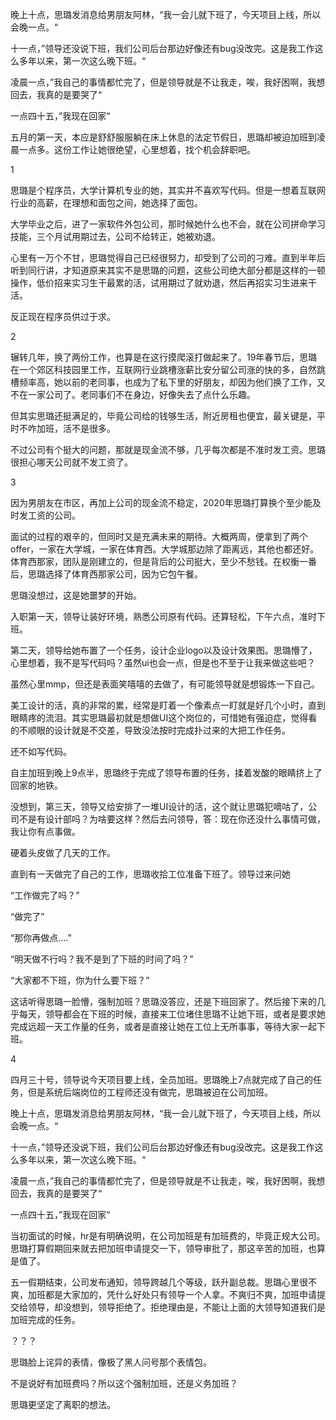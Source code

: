 晚上十点，思璐发消息给男朋友阿林，“我一会儿就下班了，今天项目上线，所以会晚一点。“

十一点，”领导还没说下班，我们公司后台那边好像还有bug没改完。这是我工作这么多年以来，第一次这么晚下班。“

凌晨一点，”我自己的事情都忙完了，但是领导就是不让我走，唉，我好困啊，我想回去，我真的是要哭了“

一点四十五，”我现在回家“



五月的第一天，本应是舒舒服服躺在床上休息的法定节假日，思璐却被迫加班到凌晨一点多。这份工作让她很绝望，心里想着，找个机会辞职吧。



1 

思璐是个程序员，大学计算机专业的她，其实并不喜欢写代码。但是一想着互联网行业的高薪，在理想和面包之间，她选择了面包。

大学毕业之后，进了一家软件外包公司，那时候她什么也不会，就在公司拼命学习技能，三个月试用期过去，公司不给转正，她被劝退。

心里有一万个不甘，思璐觉得自己已经很努力，却受到了公司的刁难。直到半年后听到同行讲，才知道原来其实不是思璐的问题，这些公司绝大部分都是这样的一顿操作，低价招来实习生干最累的活，试用期过了就劝退，然后再招实习生进来干活。

反正现在程序员供过于求。

2 

辗转几年，换了两份工作，也算是在这行摸爬滚打做起来了。19年春节后，思璐在一个郊区科技园里工作，互联网行业跳槽涨薪比安分留公司涨的快的多，自然跳槽频率高，她以前的老同事，也成为了私下里的好朋友，却因为他们换了工作，又不在一家公司了。老同事们不在身边，好像失去了点什么乐趣。

但其实思璐还挺满足的，毕竟公司给的钱够生活，附近房租也便宜，最关键是，平时不咋加班，活不是很多。

不过公司有个挺大的问题，那就是现金流不够，几乎每次都是不准时发工资。思璐很担心哪天公司就不发工资了。

3

因为男朋友在市区，再加上公司的现金流不稳定，2020年思璐打算换个至少能及时发工资的公司。

面试的过程的艰辛的，但同时又是充满未来的期待。大概两周，便拿到了两个offer，一家在大学城，一家在体育西。大学城那边除了距离远，其他也都还好。体育西那家，团队是刚建立的，但是背后的公司挺大，至少不愁钱。在权衡一番后，思璐选择了体育西那家公司，因为它包午餐。

思璐没想过，这是她噩梦的开始。

入职第一天，领导让装好环境，熟悉公司原有代码。还算轻松，下午六点，准时下班。

第二天，领导给她布置了一个任务，设计企业logo以及设计效果图。思璐懵了，心里想着，我不是写代码吗？虽然ui也会一点，但是也不至于让我来做这些吧？

虽然心里mmp，但还是表面笑嘻嘻的去做了，有可能领导就是想锻炼一下自己。

美工设计的活，真的非常的累，经常是盯着一个像素点一盯就是好几个小时，直到眼睛疼的流泪。其实思璐最初就是想做UI这个岗位的，可惜她有强迫症，觉得看的不顺眼的设计就是不交差，导致没法按时完成扑过来的大把工作任务。

还不如写代码。

自主加班到晚上9点半，思璐终于完成了领导布置的任务，揉着发酸的眼睛挤上了回家的地铁。

没想到，第三天，领导又给安排了一堆UI设计的活，这个就让思璐犯嘀咕了，公司不是有设计部吗？为啥要这样？然后去问领导，答：现在你还没什么事情可做，我让你有点事做。

硬着头皮做了几天的工作。

直到有一天做完了自己的工作，思璐收拾工位准备下班了。领导过来问她

“工作做完了吗？”

“做完了”

“那你再做点….”

“明天做不行吗？我不是到了下班的时间了吗？”

“大家都不下班，你为什么要下班？”

这话听得思璐一脸懵，强制加班？思璐没答应，还是下班回家了。然后接下来的几乎每天，领导都会在下班的时候，直接来工位堵住思璐不让她下班，或者是要求她完成远超一天工作量的任务，或者是直接让她在工位上无所事事，等待大家一起下班。



4 

四月三十号，领导说今天项目要上线，全员加班。思璐晚上7点就完成了自己的任务，但是系统后端岗位的工程师还没有做完，思璐被迫在公司加班。

晚上十点，思璐发消息给男朋友阿林，“我一会儿就下班了，今天项目上线，所以会晚一点。“

十一点，”领导还没说下班，我们公司后台那边好像还有bug没改完。这是我工作这么多年以来，第一次这么晚下班。“

凌晨一点，”我自己的事情都忙完了，但是领导就是不让我走，唉，我好困啊，我想回去，我真的是要哭了“

一点四十五，”我现在回家“

当初面试的时候，hr是有明确说明，在公司加班是有加班费的，毕竟正规大公司。思璐打算假期回来就去把加班申请提交一下，领导审批了，那这辛苦的加班，也算是值了。

五一假期结束，公司发布通知，领导跨越几个等级，跃升副总裁。思璐心里很不爽，加班都是大家加的，凭什么好处只有领导一个人拿。不爽归不爽，加班申请提交给领导，却没想到，领导拒绝了。拒绝理由是，不能让上面的大领导知道我们是加班完成的任务。

？？？

思璐脸上诧异的表情，像极了黑人问号那个表情包。

不是说好有加班费吗？所以这个强制加班，还是义务加班？

思璐更坚定了离职的想法。

